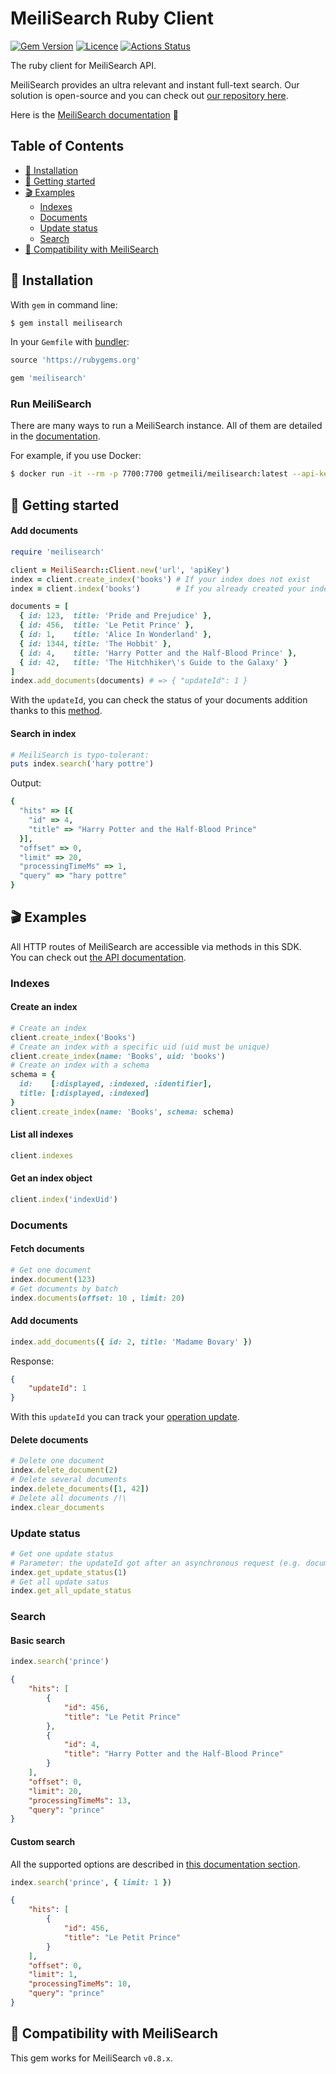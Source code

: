 # MeiliSearch Ruby Client <!-- omit in toc -->

[![Gem Version](https://badge.fury.io/rb/meilisearch.svg)](https://badge.fury.io/rb/meilisearch)
[![Licence](https://img.shields.io/badge/licence-MIT-blue.svg)](https://img.shields.io/badge/licence-MIT-blue.svg)
[![Actions Status](https://github.com/meilisearch/meilisearch-ruby/workflows/Test/badge.svg)](https://github.com/meilisearch/meilisearch-ruby/actions)

The ruby client for MeiliSearch API.

MeiliSearch provides an ultra relevant and instant full-text search. Our solution is open-source and you can check out [our repository here](https://github.com/meilisearch/MeiliDB).</br>

Here is the [MeiliSearch documentation](https://docs.meilisearch.com/) 📖

## Table of Contents <!-- omit in toc -->

- [🔧 Installation](#-installation)
- [🚀 Getting started](#-getting-started)
- [🎬 Examples](#-examples)
  - [Indexes](#indexes)
  - [Documents](#documents)
  - [Update status](#update-status)
  - [Search](#search)
- [🤖 Compatibility with MeiliSearch](#-compatibility-with-meilisearch)

## 🔧 Installation

With `gem` in command line:
```bash
$ gem install meilisearch
```

In your `Gemfile` with [bundler](https://bundler.io/):
```ruby
source 'https://rubygems.org'

gem 'meilisearch'
```

### Run MeiliSearch <!-- omit in toc -->

There are many ways to run a MeiliSearch instance.
All of them are detailed in the [documentation](https://docs.meilisearch.com/advanced_guides/binary.html).

For example, if you use Docker:
```bash
$ docker run -it --rm -p 7700:7700 getmeili/meilisearch:latest --api-key=apiKey
```

## 🚀 Getting started

#### Add documents <!-- omit in toc -->

```ruby
require 'meilisearch'

client = MeiliSearch::Client.new('url', 'apiKey')
index = client.create_index('books') # If your index does not exist
index = client.index('books')        # If you already created your index

documents = [
  { id: 123,  title: 'Pride and Prejudice' },
  { id: 456,  title: 'Le Petit Prince' },
  { id: 1,    title: 'Alice In Wonderland' },
  { id: 1344, title: 'The Hobbit' },
  { id: 4,    title: 'Harry Potter and the Half-Blood Prince' },
  { id: 42,   title: 'The Hitchhiker\'s Guide to the Galaxy' }
]
index.add_documents(documents) # => { "updateId": 1 }
```

With the `updateId`, you can check the status of your documents addition thanks to this [method](https://github.com/meilisearch/meilisearch-ruby#update-status).

#### Search in index <!-- omit in toc -->
``` ruby
# MeiliSearch is typo-tolerant:
puts index.search('hary pottre')
```
Output:
```ruby
{
  "hits" => [{
    "id" => 4,
    "title" => "Harry Potter and the Half-Blood Prince"
  }],
  "offset" => 0,
  "limit" => 20,
  "processingTimeMs" => 1,
  "query" => "hary pottre"
}
```

## 🎬 Examples

All HTTP routes of MeiliSearch are accessible via methods in this SDK.</br>
You can check out [the API documentation](https://docs.meilisearch.com/references/).

### Indexes

#### Create an index <!-- omit in toc -->
```ruby
# Create an index
client.create_index('Books')
# Create an index with a specific uid (uid must be unique)
client.create_index(name: 'Books', uid: 'books')
# Create an index with a schema
schema = {
  id:    [:displayed, :indexed, :identifier],
  title: [:displayed, :indexed]
}
client.create_index(name: 'Books', schema: schema)
```

#### List all indexes <!-- omit in toc -->
```ruby
client.indexes
```

#### Get an index object <!-- omit in toc -->
```ruby
client.index('indexUid')
```

### Documents

#### Fetch documents <!-- omit in toc -->
```ruby
# Get one document
index.document(123)
# Get documents by batch
index.documents(offset: 10 , limit: 20)
```
#### Add documents <!-- omit in toc -->
```ruby
index.add_documents({ id: 2, title: 'Madame Bovary' })
```

Response:
```json
{
    "updateId": 1
}
```
With this `updateId` you can track your [operation update](#update-status).

#### Delete documents <!-- omit in toc -->
```ruby
# Delete one document
index.delete_document(2)
# Delete several documents
index.delete_documents([1, 42])
# Delete all documents /!\
index.clear_documents
```

### Update status
```ruby
# Get one update status
# Parameter: the updateId got after an asynchronous request (e.g. documents addition)
index.get_update_status(1)
# Get all update satus
index.get_all_update_status
```

### Search

#### Basic search <!-- omit in toc -->

```ruby
index.search('prince')
```

```json
{
    "hits": [
        {
            "id": 456,
            "title": "Le Petit Prince"
        },
        {
            "id": 4,
            "title": "Harry Potter and the Half-Blood Prince"
        }
    ],
    "offset": 0,
    "limit": 20,
    "processingTimeMs": 13,
    "query": "prince"
}
```

#### Custom search <!-- omit in toc -->

All the supported options are described in [this documentation section](https://docs.meilisearch.com/references/search.html#search-in-an-index).

```ruby
index.search('prince', { limit: 1 })
```

```json
{
    "hits": [
        {
            "id": 456,
            "title": "Le Petit Prince"
        }
    ],
    "offset": 0,
    "limit": 1,
    "processingTimeMs": 10,
    "query": "prince"
}
```

## 🤖 Compatibility with MeiliSearch

This gem works for MeiliSearch `v0.8.x`.
